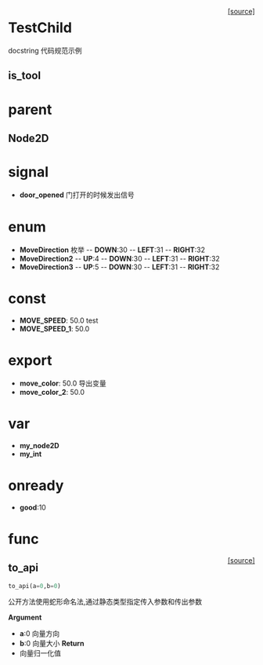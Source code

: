 <span style="float:right;">[[source]](https://github.com/vmjcv/sunset/tree/develop/game/script\scene1\Node2D.gd)</span>

# TestChild

 docstring
 代码规范示例


## is_tool

# parent

## Node2D

# signal

- **door_opened**   门打开的时候发出信号
# enum

- **MoveDirection**   枚举
-- **DOWN**:30
-- **LEFT**:31
-- **RIGHT**:32
- **MoveDirection2**
-- **UP**:4
-- **DOWN**:30
-- **LEFT**:31
-- **RIGHT**:32
- **MoveDirection3**
-- **UP**:5
-- **DOWN**:30
-- **LEFT**:31
-- **RIGHT**:32
# const

- **MOVE_SPEED**: 50.0   test
- **MOVE_SPEED_1**: 50.0
# export

- **move_color**: 50.0    导出变量
- **move_color_2**: 50.0
# var

- **my_node2D**
- **my_int**
# onready

- **good**:10
# func

<span style="float:right;">[[source]](https://github.com/vmjcv/sunset/tree/develop/game/script\scene1\Node2D.gd#L12)</span>

## to_api

```python
to_api(a=0,b=0)
```

公开方法使用蛇形命名法,通过静态类型指定传入参数和传出参数

**Argument**
- **a**:0  向量方向
- **b**:0  向量大小
**Return**
- 向量归一化值
